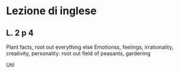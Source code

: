 # Lezione di inglese
## L. 2 p 4

Plant facts, root out everything else
Emotionss, feelings, irrationality, creativity, personality: root out
field of peasants, gardening

Util
<!--stackedit_data:
eyJoaXN0b3J5IjpbMTQ2NzcwNzcwN119
-->